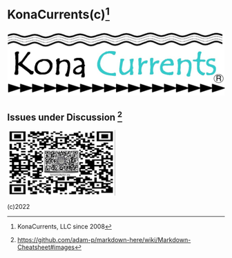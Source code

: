 # KonaCurrents(c)[^1]
![KonaCurrents](KonaCurrentsLabel.jpg)

## Issues under Discussion [^2]
[<a href="https://github.com/konacurrents/konacurrents/issues/1#issue-1221933672"><img src="IMG_3274.PNG" width="250"/></a>](IMG_3274.PNG)


(c)2022
[^1]: KonaCurrents, LLC since 2008
[^2]: https://github.com/adam-p/markdown-here/wiki/Markdown-Cheatsheet#images


